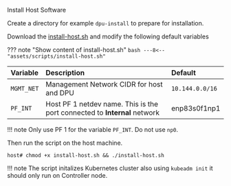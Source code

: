 Install Host Software

Create a directory for example `dpu-install` to prepare for installation.

Download the [install-host.sh](assets/scripts/install-host.sh) and modify the following default variables

??? note "Show content of install-host.sh"
    ``` bash
    ---8<-- "assets/scripts/install-host.sh"
    ```


|Variable | Description | Default|
| :----- | :----- | :----- |
| `MGMT_NET`| Management Network CIDR for host and DPU | `10.144.0.0/16` |
| `PF_INT` | Host PF 1 netdev name. This is the port connected to **Internal** network| enp83s0f1np1 |

!!! note
    Only use PF 1 for the variable `PF_INT`. Do not use `np0`.


Then run the script on the host machine.

``` console title="Host Software Installation"
host# chmod +x install-host.sh && ./install-host.sh
```

!!! note
    The script initalizes Kubernetes cluster also using `kubeadm init` it should only run on Controller node.